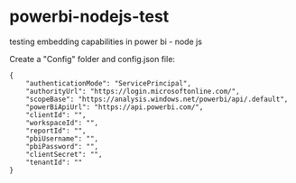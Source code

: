 # powerbi-nodejs-test
testing embedding capabilities in power bi - node js

Create a "Config" folder and config.json file:

```
{
    "authenticationMode": "ServicePrincipal",
    "authorityUrl": "https://login.microsoftonline.com/",
    "scopeBase": "https://analysis.windows.net/powerbi/api/.default",
    "powerBiApiUrl": "https://api.powerbi.com/",
    "clientId": "",
    "workspaceId": "",
    "reportId": "",
    "pbiUsername": "",
    "pbiPassword": "",
    "clientSecret": "",
    "tenantId": ""
}
```
